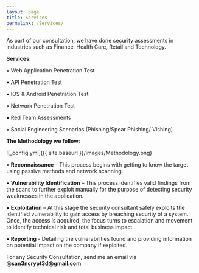 ```yaml
---
layout: page
title: Services
permalink: /Services/
---
```


As part of our consultation, we have done security assessments in industries such as Finance, Health Care, Retail and Technology.

**Services**: 

• Web Application Penetration Test

• API Penetration Test

• IOS & Android Penetration Test

• Network Penetration Test

• Red Team Assessments

• Social Engineering Scenarios (Phishing/Spear Phishing/ Vishing)

**The Methodology we follow:**

![_config.yml]({{ site.baseurl }}/images/Methodology.png)

•	**Reconnaissance** - This process begins with getting to know the target using passive methods and network scanning.

•	**Vulnerability Identification** – This process identifies valid findings from the scans to further exploit manually for the purpose of detecting security weaknesses   in the application.

•	**Exploitation** – At this stage the security consultant safely exploits the identified vulnerability to gain access by breaching security of a system. Once, the       access is acquired, the focus turns to escalation and movement to identify technical risk and total business impact.

•	**Reporting** - Detailing the vulnerabilities found and providing information on potential impact on the company if exploited.

For any Security Consultation, send me an email via @**san3ncrypt3d@gmail.com**
